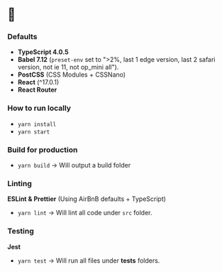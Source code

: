 # 🐲

### Defaults
- **TypeScript 4.0.5**
- **Babel 7.12** (`preset-env` set to ">2%, last 1 edge version, last 2 safari version, not ie 11, not op_mini all").
- **PostCSS** (CSS Modules + CSSNano)
- **React** (^17.0.1)
- **React Router**

### How to run locally
- `yarn install`
- `yarn start`

### Build for production
- `yarn build` -> Will output a build folder

### Linting
**ESLint & Prettier** (Using AirBnB defaults + TypeScript)
- `yarn lint` -> Will lint all code under `src` folder.

### Testing
**Jest**
- `yarn test` -> Will run all files under __tests__ folders.
